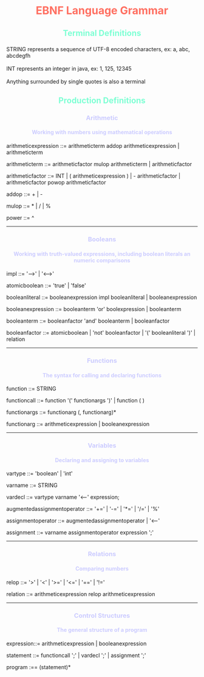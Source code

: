 # <center> <p style="color:#FF6F61">EBNF Language Grammar


## <center> <p style="color:#7fffd4">Terminal Definitions
STRING represents a sequence of UTF-8 encoded characters, ex: a, abc, abcdegfh
<br><br>
INT represents an integer in java, ex: 1, 125, 12345
<br><br>
Anything surrounded by single quotes is also a terminal


## <center> <p style="color:#7fffd4">Production Definitions



### <center> <p style="color:#CCCCFF"> Arithmetic
#### <center> <p style="color:#CCCCFF">Working with numbers using mathematical operations


arithmeticexpression ::= arithmeticterm addop arithmeticexpression
    | arithmeticterm

arithmeticterm ::= arithmeticfactor mulop arithmeticterm
    | arithmeticfactor


arithmeticfactor ::= INT
    | ( arithmeticexpression )
    | - arithmeticfactor
    | arithmeticfactor powop arithmeticfactor


addop ::= +
    | -


mulop ::= *
    | /
    | %

power ::= ^



---

### <center> <p style="color:#CCCCFF">Booleans
#### <center> <p style="color:#CCCCFF">Working with truth-valued expressions, including boolean literals an numeric comparisons


impl ::= '-->'
    | '<-->'


atomicboolean ::= 'true'
    | 'false'


booleanliteral ::= booleanexpression impl booleanliteral
    | booleanexpression


booleanexpression ::= booleanterm 'or' boolexpression
    | booleanterm


booleanterm ::= booleanfactor 'and' booleanterm
    | booleanfactor


booleanfactor ::= atomicboolean
    | 'not' booleanfactor
    | '(' booleanliteral ')'
    | relation



---

### <center> <p style="color:#CCCCFF">Functions
#### <center> <p style="color:#CCCCFF">The syntax for calling and declaring functions
function ::= STRING


functioncall ::= function '(' functionargs ')'
    | function ( )


functionargs ::= functionarg (, functionarg)*


functionarg ::= arithmeticexpression
    | booleanexpression



---

### <center> <p style="color:#CCCCFF">Variables
#### <center> <p style="color:#CCCCFF">Declaring and assigning to variables

vartype ::= 'boolean'
    | 'int'


varname ::= STRING


vardecl ::= vartype varname '<--' expression;


augmentedassignmentoperator ::= '+='
    | '-='
    | '*='
    | '/='
    | '%\'

assignmentoperator ::= augmentedassignmentoperator
    | '<--'




assignment ::= varname assignmentoperator expression ';'




---
### <center> <p style="color:#CCCCFF">Relations
#### <center> <p style="color:#CCCCFF">Comparing numbers

relop ::= '>'
    | '<'
    | '>='
    | '<='
    | '=='
    | '!='


relation ::= arithmeticexpression relop arithmeticexpression


---
### <center> <p style="color:#CCCCFF">Control Structures
#### <center> <p style="color:#CCCCFF">The general structure of a program

expression::= arithmeticexpression
| booleanexpression


statement ::= functioncall ';'
    | vardecl ';'
    | assignment ';'


program :== (statement)*














